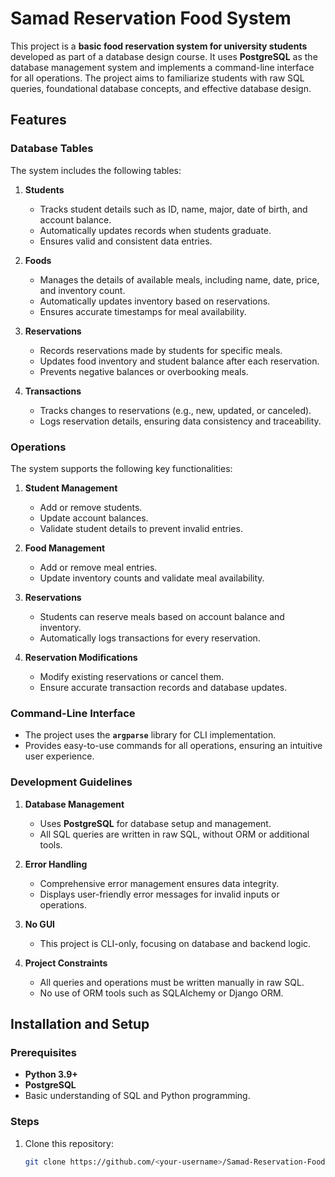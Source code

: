 # Samad Reservation Food System

This project is a **basic food reservation system for university students** developed as part of a database design course. It uses **PostgreSQL** as the database management system and implements a command-line interface for all operations. The project aims to familiarize students with raw SQL queries, foundational database concepts, and effective database design.

## Features

### Database Tables
The system includes the following tables:
1. **Students**
   - Tracks student details such as ID, name, major, date of birth, and account balance.
   - Automatically updates records when students graduate.
   - Ensures valid and consistent data entries.

2. **Foods**
   - Manages the details of available meals, including name, date, price, and inventory count.
   - Automatically updates inventory based on reservations.
   - Ensures accurate timestamps for meal availability.

3. **Reservations**
   - Records reservations made by students for specific meals.
   - Updates food inventory and student balance after each reservation.
   - Prevents negative balances or overbooking meals.

4. **Transactions**
   - Tracks changes to reservations (e.g., new, updated, or canceled).
   - Logs reservation details, ensuring data consistency and traceability.

### Operations
The system supports the following key functionalities:
1. **Student Management**
   - Add or remove students.
   - Update account balances.
   - Validate student details to prevent invalid entries.

2. **Food Management**
   - Add or remove meal entries.
   - Update inventory counts and validate meal availability.

3. **Reservations**
   - Students can reserve meals based on account balance and inventory.
   - Automatically logs transactions for every reservation.

4. **Reservation Modifications**
   - Modify existing reservations or cancel them.
   - Ensure accurate transaction records and database updates.

### Command-Line Interface
- The project uses the **`argparse`** library for CLI implementation.
- Provides easy-to-use commands for all operations, ensuring an intuitive user experience.

### Development Guidelines
1. **Database Management**
   - Uses **PostgreSQL** for database setup and management.
   - All SQL queries are written in raw SQL, without ORM or additional tools.

2. **Error Handling**
   - Comprehensive error management ensures data integrity.
   - Displays user-friendly error messages for invalid inputs or operations.

3. **No GUI**
   - This project is CLI-only, focusing on database and backend logic.

4. **Project Constraints**
   - All queries and operations must be written manually in raw SQL.
   - No use of ORM tools such as SQLAlchemy or Django ORM.

## Installation and Setup

### Prerequisites
- **Python 3.9+**
- **PostgreSQL**
- Basic understanding of SQL and Python programming.

### Steps
1. Clone this repository:
   ```bash
   git clone https://github.com/<your-username>/Samad-Reservation-Food-Basic-Python-Database-Postgres-Basic-Project.git
